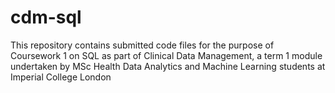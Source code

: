 # cdm-sql
This repository contains submitted code files for the purpose of Coursework 1 on SQL as part of Clinical Data Management, a term 1 module undertaken by MSc Health Data Analytics and Machine Learning students at Imperial College London

